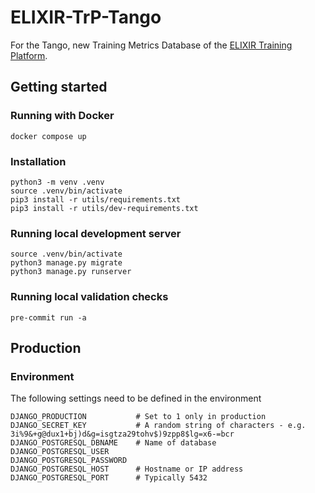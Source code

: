# ELIXIR-TrP-Tango

For the Tango, new Training Metrics Database of the [ELIXIR Training Platform](https://elixir-europe.org/platforms/training).

## Getting started

### Running with Docker

```shell
docker compose up
```

### Installation

```shell
python3 -m venv .venv
source .venv/bin/activate
pip3 install -r utils/requirements.txt
pip3 install -r utils/dev-requirements.txt
```

### Running local development server

```shell
source .venv/bin/activate
python3 manage.py migrate
python3 manage.py runserver
```

### Running local validation checks

```shell
pre-commit run -a
```

## Production

### Environment

The following settings need to be defined in the environment

```
DJANGO_PRODUCTION           # Set to 1 only in production
DJANGO_SECRET_KEY           # A random string of characters - e.g. 3i%9&+g@dux1+bj)d&g=isgtza29tohv$)9zpp8$lg=x6-=bcr
DJANGO_POSTGRESQL_DBNAME    # Name of database
DJANGO_POSTGRESQL_USER
DJANGO_POSTGRESQL_PASSWORD
DJANGO_POSTGRESQL_HOST      # Hostname or IP address
DJANGO_POSTGRESQL_PORT      # Typically 5432
```
